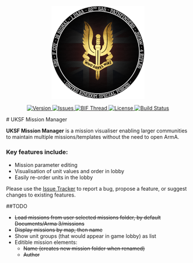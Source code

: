 <p align="center">
    <img src="https://github.com/tbeswick96/UKSF-MM/raw/master/src/main/resources/assets/logos/uksfSource.png" width="256">
</p>
<p align="center">
    <a href="https://github.com/tbeswick96/UKSF-MM/releases">
        <img src="https://img.shields.io/badge/Version-0.1-yellow.svg?style=flat-square" alt="Version">
    </a>
    <a href="https://github.com/tbeswick96/UKSF-MM/issues">
        <img src="https://img.shields.io/github/issues/tbeswick96/UKSF-MM.svg?style=flat-square&label=Issues" alt="Issues">
    </a>
    <a href="">
        <img src="https://img.shields.io/badge/BIF-Thread-lightgrey.svg?style=flat-square" alt="BIF Thread">
    </a>
    <a href="https://github.com/tbeswick96/UKSF-MM/blob/master/LICENSE">
        <img src="https://img.shields.io/badge/license-GPLv3-blue.svg?style=flat-square" alt="License">
    </a>
    <a href="https://travis-ci.com/tbeswick96/UKSF-MM">
        <img src="https://travis-ci.com/tbeswick96/UKSF-MM.svg?token=wxSxzZ46zhxtjEDToC7G&branch=master" alt="Build Status">
    </a>
</p>
# UKSF Mission Manager

**UKSF Mission Manager** is a mission visualiser enabling larger communities to maintain multiple missions/templates without the need to open ArmA.
### Key features include:
  - Mission parameter editing
  - Visualisation of unit values and order in lobby
  - Easily re-order units in the lobby
  
Please use the [Issue Tracker](https://github.com/tbeswick96/UKSF-MM/issues) to report a bug, propose a feature, or suggest changes to existing features.

##TODO
* ~~Load missions from user selected missions folder, by default Documents/Arma 3/missions~~
* ~~Display missions by map, then name~~
* Show unit groups (that would appear in game lobby) as list
* Editible mission elements:
    * ~~Name (creates new mission folder when renamed)~~
    * ~~Author~~
